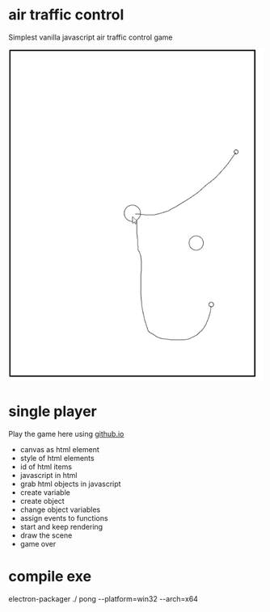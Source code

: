 # air traffic control
Simplest vanilla javascript air traffic control game

![Screenshot](https://github.com/nodi-andy/atc/blob/main/atc_screenshot.png)

# single player
Play the game here using [github.io](https://htmlpreview.github.io/?https://github.com/nodi-andy/atc/blob/main/single_player/index.html)

- canvas as html element
- style of html elements
- id of html items
- javascript in html
- grab html objects in javascript
- create variable
- create object
- change object variables
- assign events to functions
- start and keep rendering
- draw the scene
- game over


# compile exe

electron-packager ./ pong --platform=win32 --arch=x64

